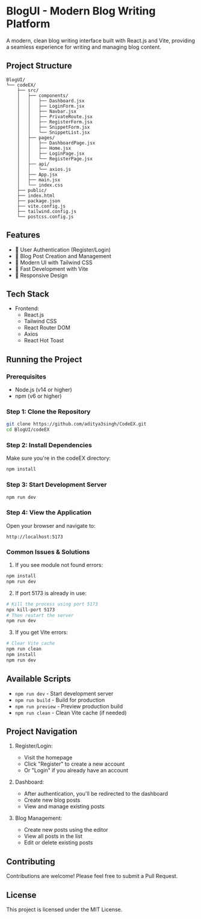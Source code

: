 # BlogUI - Modern Blog Writing Platform

A modern, clean blog writing interface built with React.js and Vite, providing a seamless experience for writing and managing blog content.

## Project Structure
```
BlogUI/
└── codeEX/
    ├── src/
    │   ├── components/
    │   │   ├── Dashboard.jsx
    │   │   ├── LoginForm.jsx
    │   │   ├── Navbar.jsx
    │   │   ├── PrivateRoute.jsx
    │   │   ├── RegisterForm.jsx
    │   │   ├── SnippetForm.jsx
    │   │   └── SnippetList.jsx
    │   ├── pages/
    │   │   ├── DashboardPage.jsx
    │   │   ├── Home.jsx
    │   │   ├── LoginPage.jsx
    │   │   └── RegisterPage.jsx
    │   ├── api/
    │   │   └── axios.js
    │   ├── App.jsx
    │   ├── main.jsx
    │   └── index.css
    ├── public/
    ├── index.html
    ├── package.json
    ├── vite.config.js
    ├── tailwind.config.js
    └── postcss.config.js
```

## Features

- 🔐 User Authentication (Register/Login)
- 📝 Blog Post Creation and Management
- 🎨 Modern UI with Tailwind CSS
- 🚀 Fast Development with Vite
- 📱 Responsive Design

## Tech Stack

- Frontend:
  - React.js
  - Tailwind CSS
  - React Router DOM
  - Axios
  - React Hot Toast

## Running the Project

### Prerequisites
- Node.js (v14 or higher)
- npm (v6 or higher)

### Step 1: Clone the Repository
```bash
git clone https://github.com/aditya3singh/CodeEX.git
cd BlogUI/codeEX
```

### Step 2: Install Dependencies
Make sure you're in the codeEX directory:
```bash
npm install
```

### Step 3: Start Development Server
```bash
npm run dev
```

### Step 4: View the Application
Open your browser and navigate to:
```
http://localhost:5173
```

### Common Issues & Solutions

1. If you see module not found errors:
```bash
npm install
npm run dev
```

2. If port 5173 is already in use:
```bash
# Kill the process using port 5173
npx kill-port 5173
# Then restart the server
npm run dev
```

3. If you get Vite errors:
```bash
# Clear Vite cache
npm run clean
npm install
npm run dev
```

## Available Scripts

- `npm run dev` - Start development server
- `npm run build` - Build for production
- `npm run preview` - Preview production build
- `npm run clean` - Clean Vite cache (if needed)

## Project Navigation

1. Register/Login:
   - Visit the homepage
   - Click "Register" to create a new account
   - Or "Login" if you already have an account

2. Dashboard:
   - After authentication, you'll be redirected to the dashboard
   - Create new blog posts
   - View and manage existing posts

3. Blog Management:
   - Create new posts using the editor
   - View all posts in the list
   - Edit or delete existing posts

## Contributing

Contributions are welcome! Please feel free to submit a Pull Request.

## License

This project is licensed under the MIT License.
